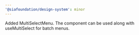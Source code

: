 ```yaml
---
'@siafoundation/design-system': minor
---
```


Added MultiSelectMenu. The component can be used along with useMultiSelect for batch menus.
